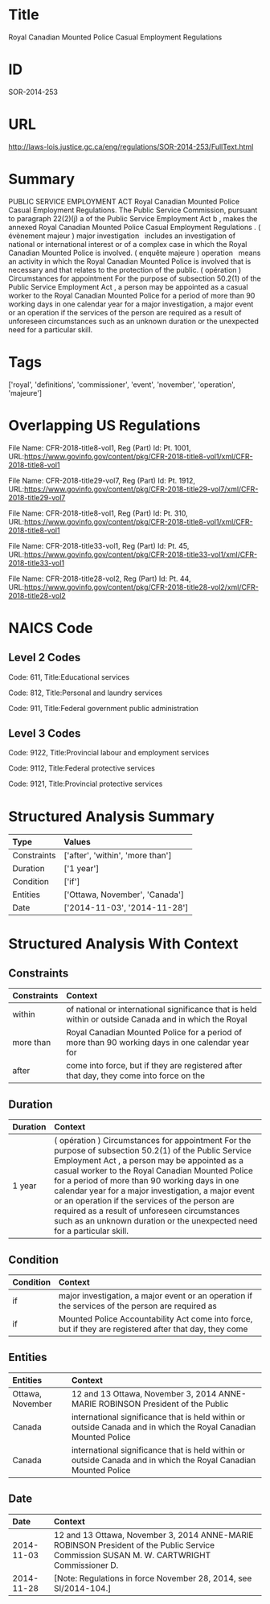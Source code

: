 # Title
Royal Canadian Mounted Police Casual Employment Regulations


# ID
SOR-2014-253

# URL
http://laws-lois.justice.gc.ca/eng/regulations/SOR-2014-253/FullText.html


# Summary
PUBLIC SERVICE EMPLOYMENT ACT Royal Canadian Mounted Police Casual Employment Regulations.
The Public Service Commission, pursuant to paragraph 22(2)(j) a  of the  Public Service Employment Act b , makes the annexed  Royal Canadian Mounted Police Casual Employment Regulations .
( évènement majeur ) major investigation  includes an investigation of national or international interest or of a complex case in which the Royal Canadian Mounted Police is involved.
( enquête majeure ) operation  means an activity in which the Royal Canadian Mounted Police is involved that is necessary and that relates to the protection of the public.
( opération ) Circumstances for appointment For the purpose of subsection 50.2(1) of the  Public Service Employment Act , a person may be appointed as a casual worker to the Royal Canadian Mounted Police for a period of more than 90 working days in one calendar year for a major investigation, a major event or an operation if the services of the person are required as a result of unforeseen circumstances such as an unknown duration or the unexpected need for a particular skill.


# Tags
['royal', 'definitions', 'commissioner', 'event', 'november', 'operation', 'majeure']


# Overlapping US Regulations
File Name: CFR-2018-title8-vol1, Reg (Part) Id: Pt. 1001, URL:https://www.govinfo.gov/content/pkg/CFR-2018-title8-vol1/xml/CFR-2018-title8-vol1

File Name: CFR-2018-title29-vol7, Reg (Part) Id: Pt. 1912, URL:https://www.govinfo.gov/content/pkg/CFR-2018-title29-vol7/xml/CFR-2018-title29-vol7

File Name: CFR-2018-title8-vol1, Reg (Part) Id: Pt. 310, URL:https://www.govinfo.gov/content/pkg/CFR-2018-title8-vol1/xml/CFR-2018-title8-vol1

File Name: CFR-2018-title33-vol1, Reg (Part) Id: Pt. 45, URL:https://www.govinfo.gov/content/pkg/CFR-2018-title33-vol1/xml/CFR-2018-title33-vol1

File Name: CFR-2018-title28-vol2, Reg (Part) Id: Pt. 44, URL:https://www.govinfo.gov/content/pkg/CFR-2018-title28-vol2/xml/CFR-2018-title28-vol2




# NAICS Code
## Level 2 Codes
Code: 611, Title:Educational services

Code: 812, Title:Personal and laundry services

Code: 911, Title:Federal government public administration




## Level 3 Codes
Code: 9122, Title:Provincial labour and employment services

Code: 9112, Title:Federal protective services

Code: 9121, Title:Provincial protective services







# Structured Analysis Summary
| Type        | Values                           |
|:------------|:---------------------------------|
| Constraints | ['after', 'within', 'more than'] |
| Duration    | ['1 year']                       |
| Condition   | ['if']                           |
| Entities    | ['Ottawa, November', 'Canada']   |
| Date        | ['2014-11-03', '2014-11-28']     |


# Structured Analysis With Context
 


## Constraints
| Constraints   | Context                                                                                                |
|:--------------|:-------------------------------------------------------------------------------------------------------|
| within        | of national or international significance that is held within or outside Canada and in which the Royal |
| more than     | Royal Canadian Mounted Police for a period of more than 90 working days in one calendar year for       |
| after         | come into force, but if they are registered after that day, they come into force on the                |


## Duration
| Duration   | Context                                                                                                                                                                                                                                                                                                                                                                                                                                                                                           |
|:-----------|:--------------------------------------------------------------------------------------------------------------------------------------------------------------------------------------------------------------------------------------------------------------------------------------------------------------------------------------------------------------------------------------------------------------------------------------------------------------------------------------------------|
| 1 year     | ( opération ) Circumstances for appointment For the purpose of subsection 50.2(1) of the  Public Service Employment Act , a person may be appointed as a casual worker to the Royal Canadian Mounted Police for a period of more than 90 working days in one calendar year for a major investigation, a major event or an operation if the services of the person are required as a result of unforeseen circumstances such as an unknown duration or the unexpected need for a particular skill. |


## Condition
| Condition   | Context                                                                                                 |
|:------------|:--------------------------------------------------------------------------------------------------------|
| if          | major investigation, a major event or an operation if the services of the person are required as        |
| if          | Mounted Police Accountability Act come into force, but if they are registered after that day, they come |


## Entities
| Entities         | Context                                                                                                         |
|:-----------------|:----------------------------------------------------------------------------------------------------------------|
| Ottawa, November | 12 and 13  Ottawa, November 3, 2014 ANNE-MARIE ROBINSON President of the Public                                 |
| Canada           | international significance that is held within or outside Canada and in which the Royal Canadian Mounted Police |
| Canada           | international significance that is held within or outside Canada and in which the Royal Canadian Mounted Police |


## Date
| Date       | Context                                                                                                                                  |
|:-----------|:-----------------------------------------------------------------------------------------------------------------------------------------|
| 2014-11-03 | 12 and 13 Ottawa, November 3, 2014 ANNE-MARIE ROBINSON President of the Public Service Commission SUSAN M. W. CARTWRIGHT Commissioner D. |
| 2014-11-28 | [Note: Regulations in force November 28, 2014,  see  SI/2014-104.]                                                                       |


